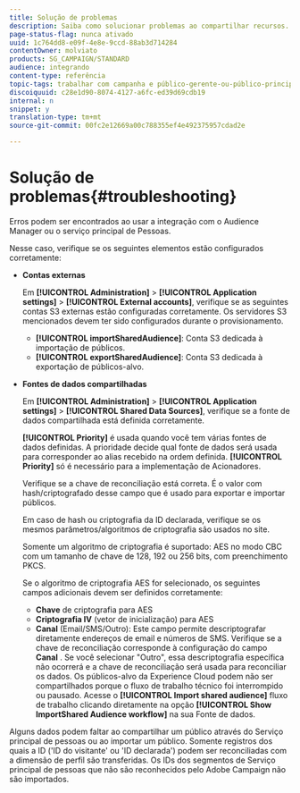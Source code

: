```yaml
---
title: Solução de problemas
description: Saiba como solucionar problemas ao compartilhar recursos.
page-status-flag: nunca ativado
uuid: 1c764dd8-e09f-4e8e-9ccd-88ab3d714284
contentOwner: molviato
products: SG_CAMPAIGN/STANDARD
audience: integrando
content-type: referência
topic-tags: trabalhar com campanha e público-gerente-ou-público-principal-serviço
discoiquuid: c28e1d90-8074-4127-a6fc-ed39d69cdb19
internal: n
snippet: y
translation-type: tm+mt
source-git-commit: 00fc2e12669a00c788355ef4e492375957cdad2e

---
```



# Solução de problemas{#troubleshooting}

Erros podem ser encontrados ao usar a integração com o Audience Manager ou o serviço principal de Pessoas.

Nesse caso, verifique se os seguintes elementos estão configurados corretamente:

* **Contas externas**

   Em **[!UICONTROL Administration]** &gt; **[!UICONTROL Application settings]** &gt; **[!UICONTROL External accounts]**, verifique se as seguintes contas S3 externas estão configuradas corretamente. Os servidores S3 mencionados devem ter sido configurados durante o provisionamento.

   * **[!UICONTROL importSharedAudience]**: Conta S3 dedicada à importação de públicos.
   * **[!UICONTROL exportSharedAudience]**: Conta S3 dedicada à exportação de públicos-alvo.

* **Fontes de dados compartilhadas**

   Em **[!UICONTROL Administration]** &gt; **[!UICONTROL Application settings]** &gt; **[!UICONTROL Shared Data Sources]**, verifique se a fonte de dados compartilhada está definida corretamente.

   **[!UICONTROL Priority]** é usada quando você tem várias fontes de dados definidas. A prioridade decide qual fonte de dados será usada para corresponder ao alias recebido na ordem definida. **[!UICONTROL Priority]** só é necessário para a implementação de Acionadores.

   Verifique se a chave de reconciliação está correta. É o valor com hash/criptografado desse campo que é usado para exportar e importar públicos.

   Em caso de hash ou criptografia da ID declarada, verifique se os mesmos parâmetros/algoritmos de criptografia são usados no site.

   Somente um algoritmo de criptografia é suportado: AES no modo CBC com um tamanho de chave de 128, 192 ou 256 bits, com preenchimento PKCS.

   Se o algoritmo de criptografia AES for selecionado, os seguintes campos adicionais devem ser definidos corretamente:

   * **Chave** de criptografia para AES
   * **Criptografia IV** (vetor de inicialização) para AES
   * **Canal** (Email/SMS/Outro): Este campo permite descriptografar diretamente endereços de email e números de SMS. Verifique se a chave de reconciliação corresponde à configuração do campo **Canal** . Se você selecionar "Outro", essa descriptografia específica não ocorrerá e a chave de reconciliação será usada para reconciliar os dados.
   Os públicos-alvo da Experience Cloud podem não ser compartilhados porque o fluxo de trabalho técnico foi interrompido ou pausado. Acesse o **[!UICONTROL Import shared audience]** fluxo de trabalho clicando diretamente na opção **[!UICONTROL Show ImportShared Audience workflow]** na sua Fonte de dados.

Alguns dados podem faltar ao compartilhar um público através do Serviço principal de pessoas ou ao importar um público. Somente registros dos quais a ID ('ID do visitante' ou 'ID declarada') podem ser reconciliadas com a dimensão de perfil são transferidas. Os IDs dos segmentos de Serviço principal de pessoas que não são reconhecidos pelo Adobe Campaign não são importados.
